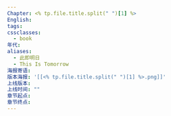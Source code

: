 ```yaml
---
Chapter: <% tp.file.title.split(" ")[1] %>
English: 
tags: 
cssclasses:
  - book
年代: 
aliases:
  - 此即明日
  - This Is Tomorrow
海报寄语: 
版本海报: '[[<% tp.file.title.split(" ")[1] %>.png]]'
上线版本: 
上线时间: ""
章节起点: 
章节终点:
---
```

